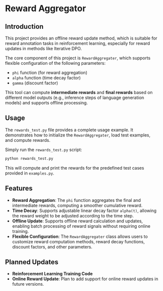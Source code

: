 # Reward Aggregator

## Introduction

This project provides an offline reward update method, which is suitable for reward annotation tasks in reinforcement learning, especially for reward updates in methods like Iterative DPO.

The core component of this project is `RewardAggregater`, which supports flexible configuration of the following parameters:

- `phi` function (for reward aggregation)
- `alpha` function (time decay factor)
- `gamma` (discount factor)

This tool can compute **intermediate rewards** and **final rewards** based on different model outputs (e.g., inference steps of language generation models) and supports offline processing.

## Usage

The `rewards_test.py` file provides a complete usage example. It demonstrates how to initialize the `RewardAggregater`, load test examples, and compute rewards.

Simply run the `rewards_test.py` script:

```bash
python rewards_test.py
```

This will compute and print the rewards for the predefined test cases provided in `examples.py`.



## Features

- **Reward Aggregation**: The `phi` function aggregates the final and intermediate rewards, computing a smoother cumulative reward.
- **Time Decay**: Supports adjustable linear decay factor `alpha(t)`, allowing the reward weight to be adjusted according to the time step.
- **Offline Update**: Supports offline reward calculation and updates, enabling batch processing of reward signals without requiring online training.
- **Flexible Configuration**: The `RewardAggregater` class allows users to customize reward computation methods, reward decay functions, discount factors, and other parameters.

## Planned Updates

- **Reinforcement Learning Training Code**
- **Online Reward Update**: Plan to add support for online reward updates in future versions.
